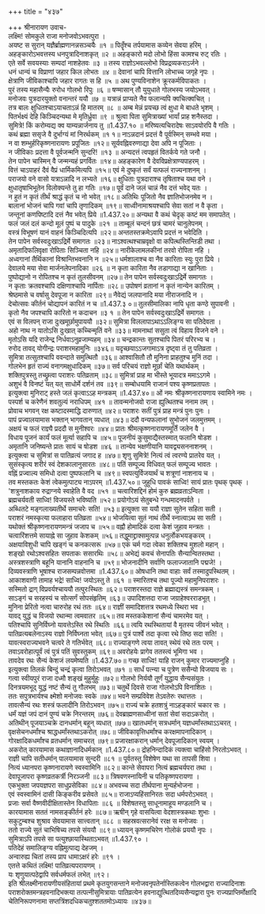 +++
title = "४३७"

+++
श्रीनारायण उवाच-  
लक्ष्मि! सोमकुले राजा मनोजवोऽभवत्पुरा ।  
अयष्ट स सुरान् यज्ञैर्ब्राह्मणानन्नसञ्चयैः ॥१ ॥
पितॄँश्च तर्पयामास कव्येन सेवया हरिम् ।  
अहङ्कारोऽभवत्तस्य धनपुत्रादिनाशकृत् ॥२ ॥
अहङ्कारो मदो लोभो हिंसा कामश्च रुट् रतिः ।  
एते सर्वे सवयस्याः सम्पदां नाशहेतवः ॥३ ॥
तस्य राज्ञोऽभवल्लोभो विप्रद्रव्यकराऽर्जने ।  
धनं धान्यं च विप्राणां जहार किल लोभतः ॥४ ॥
देवानां चापि वित्तानि लोभाच्च जगृहे नृपः ।  
क्षेत्राणि जीविकाश्चापि जहार रागतः स हि ॥५ ॥
अथ पुण्यविनाशेन क्रूरकर्मविपाकतः ।  
पुरं तस्य महासैन्यैः रुरोध गोलभो रिपुः ॥६ ॥
षण्मासान् तौ युयुधाते गोलभस्य जयोऽभवत् ।  
मनोजवः पुत्रदारयुक्तो वनान्तरं ययौ ॥७ ॥
यत्रान्नं प्राप्यते नैव फलान्यपि क्वचित्क्वचित् ।  
तत्र बालः क्षुधितश्चाऽयाचताऽन्नं हि मातरम् ॥८ ॥
अम्ब मेन्नं प्रयच्छ त्वं क्षुधा मे बाधते भृशम् ।  
पितर्भक्ष्यं देहि किञ्चिदन्यथा मे मृतिर्ध्रुवा ॥९ ॥
श्रुत्वा पिता सुमित्राख्यां भार्यां प्राह शनैस्तदा ।  
सुमित्रे! किं करोम्यद्य क्व याम्यन्नार्जनाय तु ॥1.437.१० ॥
मरिष्यत्यचिरादेषः साऽवयोरपि वै गतिः ।  
कथं ब्रह्मा ससृजे वै दुर्भाग्यं मां निरर्थकम् ॥१ १॥
नाऽन्नदानं प्रदत्तं वै पूर्वस्मिन् सम्भवे मया ।  
न वा शम्भुर्हरिकृष्णनारायणः प्रपूजितः ॥१२॥
सूर्यवह्निवरुणाद्या देवा अपि न पूजिताः ।  
न जीविकाः प्रदत्ता वै पूर्वजन्मनि सुन्दरि! ॥१३ ॥
अन्यदत्तं त्वपहृतं वितर्कये गते जनौ ।  
तेन पापेन चास्मिन् वै जन्मन्यहं प्रगर्वितः ॥१४॥
अहङ्कारेण वै देवविप्रक्षेत्राण्यपाहरम् ।  
वित्तं चाऽपाहरं दैवं वैप्रं धार्मिकमित्यपि ॥१५॥
एवं मे दुष्कृतं सर्वं यत्फलं राज्यनाशनम् ।  
पराजयो वने वासो यत्राऽन्नादि न लभ्यते ॥१६॥
क्षुधिताः पुत्रदाराश्च तृषिताश्च यथा वने ।  
क्षुधातृषाभिभूतेन विलोक्यन्ते तु हा गतिः ॥१७॥
पूर्वं दाने जलं चान्नं नैव दत्तं भवेद् यतः ।  
न हुतं न कृतं तीर्थं श्राद्धं कृतं च नो भवेत् ॥१८॥
अतिथिः पूजितो नैव ज्ञातिभोजनमेव न ।  
बालानां भोजनं चापि गवां चापि तृणादिकम् ॥१९॥
साध्वीनामाश्रयश्चापि सेवा सतां न वै कृता ।  
जन्तूनां कणपिष्टादि दत्तं नैव भवेत् प्रिये ॥1.437.२०॥
अन्यथा वै कथं चेदृक् कष्टं मम समापतेत् ।  
फलं जलं दलं कन्दो मूलं पुष्पं च पादुके ॥२१ ॥
ताम्बूलं चन्दनं छत्रं चामरं चानुलेपनम् ।  
वस्त्रं विभूषणं यानं वाहनं किञ्चिदित्यपि ॥२२॥
अन्ततस्तक्रमेऽवापि प्रदत्तं न भवेदिति ।  
तेन पापेन सर्वस्वदुःखाऽद्रिर्मे समागतः ॥२३॥
नाऽश्वत्थश्चाम्रवृक्षो वा कपित्थस्तिन्तिडी तथा ।  
अमृतादिफलिवृक्षा रोपिताः सिञ्चिता नहि ॥२४॥
नारीकेलामलकीनां तरवो रोपिता नहि ।  
अध्वगानां तैर्थिकानां विश्रान्तिभवनानि न ॥२५॥
धर्मशालाश्च वा नैव कारिताः स्युः पुरा प्रिये ।  
देवालये मया सेवा मार्जनलेपनादिका ॥२६ ॥
न कृता कारिता नैव तडागाद्या न खानिताः ।  
पुष्पोद्यानो न रोपितश्च न कृतं तुलसीवनम् ॥२७॥
तेन पापेन सर्वस्वदुःखाऽद्रिर्मे समागतः ।  
न कृताः क्रतवश्चापि दक्षिणाश्चापि नार्पिताः ॥२८॥
उपोषणं व्रतानां न कृतं नान्येन कारितम् ।  
श्रेष्ठमासे च वर्षासु देवपूजा न कारिता ॥२९॥
नैवेद्यं जलपानादि मया नीराजनादि न ।  
देचोत्सवः कीर्तनं चोद्यापनं कारितं न च ॥1.437.३ ०॥
तुलसीमालिका नापि धृता कण्ठे सुपावनी ।  
कृतो नैव जपश्चापि कारितो न कदाचन ॥३ १ ॥
तेन पापेन सर्वस्वदुःखाऽद्रिर्मे समागतः ।  
एवं स विलपन् राजा दुःखमूर्छामुपाययौ ॥३२॥
सुमित्रा विललापाऽथाऽऽलिङ्ग्य सा पतिदेवता ।  
अहो नाथ न यातोऽसि दुःखात् कच्चिन्मृतिं वने ॥३३॥
मामनाथां ससुता त्वं विहाय विजने वने ।  
मृतोऽसि यदि राजेन्द्र निर्धवाऽनुव्रजाम्यहम् ॥३४॥
चन्द्रकान्तः सुतश्चापि पितरं परिरभ्य च ।  
रुरोद तावद् योगीन्द्रः पराशरमहामुनिः ॥३४६॥
यदृच्छयाऽऽजगामाऽत्र दृष्ट्वा तं तु पतिव्रता ।  
सुमित्रा तत्सुतश्चापि ववन्दाते समुत्थितौ ॥३६॥
आश्वासितौ तौ मुनिना प्राहतुश्च मुनिं तदा ।  
गोलभेन हृतं राज्यं वनागमक्षुधादिकम् ॥३७॥
सर्व परिचयं राज्ञो मूर्छां चेति यथार्थकम् ।  
शक्तिपुत्रस्तु तच्छ्रुत्वा पराशरः पतिव्रताम् ॥३८॥
सुमित्रां प्राह मा भीस्ते भूयादत्र ममाऽऽगमे ।  
अशुभं वै विनष्टं यत् यत् साधोर्मे दर्शनं तव ॥३९॥
सम्बोधयामि राजानं पश्य कृष्णप्रतापतः ।  
इत्युक्त्वा मुनिराट् हस्ते जलं कृत्वाऽऽह मन्त्रकम् ॥1.437.४०॥
ओं नमः श्रीकृष्णनारायणाय स्वामिने नमः ।  
पस्पर्श च करेणैनं शवतुल्यं नराधिपम् ॥४१ ॥
तावन्मनोजवो राजा ह्युत्थितश्च ननाम तम् ।  
प्रोवाच भगवन् रक्ष कष्टादस्माद्धि दारुणात् ॥४२॥
पराशरः सतीं पुत्रं प्राह मन्त्रं पुनः पुनः ।  
पापं प्रज्वालयामास भक्तान् भागवतान् व्यधात् ॥४३॥
ददौ वन्यफलानां सुभोजनं जलमुत्तमम् ।  
अक्षयं च फलं राज्ञ्यै प्रददौ स मुनीश्वरः ॥४४॥
प्रातः श्रीमत्कृष्णनारायणमूर्तिं जलेन वै ।  
विधाय पूजनं कार्यं फलं मूर्त्या सहापि च ॥४५॥
पूजनीयं कुसुमाद्यैस्तस्मात् फलानि षोडश ।  
अमृतानि जनिष्यन्ते प्रातः सायं च षोडश ॥४६ ॥
तान्येव भक्षणीयानि यावद्व्यसननाशनम् ।  
इत्युक्त्वा च सुमित्रां स पातिव्रत्यं जगाद ह ॥४७॥
शृणु सुमित्रे! नित्यं त्वं त्वरण्ये प्रातरेव यत् ।  
सुसंस्कृत्य शरीरं स्वं देशकालानुसारतः ॥४८॥
पतिं सम्पूज्य विधिवत् फलं सम्पूज्य भावतः ।  
वह्निं प्रज्वाल्य समिधो दत्वा पुष्पफलानि च ॥४९॥
स्वपत्युर्विजयार्थं च शत्रूणां नाशनाय च ।  
तव मस्तकतः केशं त्वेकमुत्पाट्य नाऽपरम् ॥1.437.५०॥
जुहुधि पावकं साध्वि! सायं प्रातः पृथक् पृथक् ।  
'शत्रुनाशकाय रुद्राग्नये स्वाहेति वै वद ॥५१ ॥
चत्वारिशद्दिनं होमं कुरु ब्रह्मव्रताऽन्विता ।  
ब्रह्मचर्यवती साध्वि! विजयस्ते भविष्यति ॥५२॥
प्रयोगोऽयं सेतुबन्धे गन्धमादनपर्वते ।  
अब्धितटे मङ्गलाख्यतीर्थे समाचरेः सति! ॥५३॥
इत्युक्ता सा ययौ राज्ञा सुतेन सहिता सती ।  
पराशरं नमस्कृत्या फलाहारा पतिव्रता ॥५४॥
भोजयित्वा सुतं नाथं तीर्थे स्नात्वाऽथ सा सती ।  
यथोक्तं श्रीकृष्णनारायणमन्त्रं जजाप च ॥५५॥
वह्नौ होमादिकं दत्वा केशं जुहाव मन्त्रतः ।  
चत्वारिंशत्तमे सायाह्ने सा जुहाव केशकम् ॥५६॥
तद्धूमाद्द्राक्समुत्पन्न धनुर्लोकभयङ्करम् ।  
अक्षयाविशुधी चापि खङ्गं च कनकत्सरू ॥५७॥
एकं चर्म गदा त्वेका शक्तिश्च मुशलो महान् ।  
शङ्खो रथोऽश्वसहितः सपताकः ससारथिः ॥५८॥
अभेद्यं कवचं सेनापतिः सैन्यान्वितस्तथा ।  
अस्त्रशस्त्राणि बहूनि यानानि वाहनानि च ॥५९॥
भोजनादीनि सर्वाणि फलाज्जातानि पद्मजे! ।  
दिव्यवस्त्राणि भूषाश्च राजसम्पन्नवोत्तमा ॥1.437.६०॥
ओषधानि तथा वाहाः सर्वं तस्मादुपस्थितम् ।  
आकाशवाणी तामाह भद्रे! साध्वि! जयोऽस्तु ते ॥६१ ॥
स्मारितश्च तथा पूज्यो महामुनिपराशरः ।  
सस्मितो द्राग् विप्रवर्यश्चाययौ तत्पुरःस्थितः ॥६२॥
पराशरस्तदा राज्ञे ब्रह्माद्यस्त्रं समन्त्रकम् ।  
साऽङ्गं च सरहस्यं च सोत्सर्गं सोपसंहृतिम् ॥६३॥
उपादिशत्तदा राजा जग्राहेश्वरराडभूत् ।  
मुनिना प्रेरितो नत्वा चारुरोह रथं ततः ॥६४॥
राज्ञीं समादिशत्तत्र रथमध्ये स्थिरा भव ।  
यावद् युद्धं च विजयो रथान्मा त्वमवातर ॥६५॥
तव मस्तककेशानां सैन्यं चामरमेव यत् ।  
पतिश्चापि सुनिर्विघ्नो यावत्तेऽस्ति रथे स्थितिः ॥६६॥
त्वयि रथस्थितायां वै मृतस्य जीवनं भवेत् ।  
पातिव्रत्यबलेनाऽस्य राज्ञो निर्विघ्नता भवेत् ॥६७॥
पुत्रं पार्श्वे तदा कृत्वा रथे तिष्ठ सदा सति! ।  
यावत्स्वराज्यभवने चत्वरे ते गतिर्भवेत् ॥६८॥
राज्याङ्गणे त्वया तावत् स्थेयं रथे ततः परम् ।  
तवाऽवरोहात्पूर्वं त्वं पुत्रं पतिं सुवस्तुकम् ॥६९॥
अवरोहयेः प्रागेव ततस्त्वं भूमिगा भव ।  
तावदेव रथः सैन्यं केशजं लयमेष्यति ॥1.437.७०॥
गच्छ साध्वि! याहि राजन् कुमार राज्यमाप्नुहि ।  
इत्युक्त्वा तिलकं बिन्दुं चन्द्रं कृत्वा तिरोऽभवत् ॥७१ ॥
सार्धं पत्न्या च पुत्रेण ससैन्यो विजयाय सः ।  
गत्वा स्वीयपुरं राजा दध्मौ शङ्खं मुहुर्मुहुः ॥७२॥
गोलभो निर्ययौ तूर्णं युद्धाय सैन्यसंयुतः ।  
दिनत्रयमभूद् युद्धं नष्टं सैन्यं तु गौलभम् ॥७३॥
चतुर्थे दिवसे राजा गोलभोऽपि विनाशितः ।  
ततः सपुत्रभार्यश्च क्ष्मेशो मनोजवः स्वके ॥७४॥
भवने सम्प्रविवेश तेऽवतेरुः रथात्ततः ।  
तावत्सैन्यं रथः शस्त्रं फलादीनि तिरोऽभवन् ॥७५॥
राज्यं चक्रे हतशत्रुं नाऽहङ्कारं चकार सः ।  
धर्मं यज्ञं जपं दानं पुण्यं चक्रे निरन्तरम् ॥७६॥
देवब्राह्मणसाध्वीनां सतां सेवां सदाऽकरोत् ।  
अतिथीन् पूजयाञ्चक्रे दानधर्मान् बहून् व्यधात् ॥७७॥
खातधर्मान् सत्रधर्मान् यज्ञधर्मांस्तथाऽऽचरत् ।  
वृक्षसेचनधर्मांश्च श्राद्धधर्मांस्तथाऽकरोत् ॥७८॥
जीविकावृत्तिधर्मांश्च करक्षमापनादिकान् ।  
गोरक्षादिकधर्मांश्च व्रतधर्मान् समाचरत् ॥७९॥
प्रजारक्षाकरान् धर्मान् देवपूजादिकान् स्वयम् ।  
अकरोत् कारयामास कथाज्ञानादिधर्मकान् ॥1.437.८०॥
द्रोहनिन्दादिकं त्यक्त्वा चाहिंसो निरतोऽभवत् ।  
राज्ञी चापि सतीधर्मान् पालयामास सुन्दरी ॥८१ ॥
पूर्वतस्तु विशेषेण यथा सा तापसी शिवा ।  
नित्यं ध्यानपरा कृष्णनारायणे स्वस्वामिनि ॥८२॥
कान्ते सेवापरा नित्यं ब्रह्मचर्यपरा तथा ।  
देवापूजापरा कृष्णव्रतकर्त्री निरञ्जनी ॥८३॥
त्रिषवणस्नायिनी च पतिकृष्णपरायणा ।  
एकभुक्ता जपयज्ञपरा साधुप्रसेविका ॥८४॥
अभवच्च सदा तीर्थपाना मुन्यर्हभोजना ।  
एवं स्वस्वामिनं दासी किङ्करीव प्रसेवते ॥८५॥
राजाऽप्यहिंसानिरतः सदा धर्मपरोऽभवत् ।  
प्रजाः सर्वा वैष्णवीदीक्षितास्तेन विधापिताः ॥८६ ॥
विशेषतस्तु साधूनामाहूय मण्डलानि च ।  
कारयामास सततं नामसङ्कीर्तनं हरेः ॥८७॥
ऋषीन् गृहे वासयित्वा वेदशास्त्रकथाः शुभाः ।  
सकुटुम्बश्च शुश्राव सेवयामास सात्त्वतान् ॥८८ ॥
सहस्रवत्सरानेवं ररक्ष स मनोजवः ।  
ततो राज्ये सुतं चाभिषिच्य तपसे संययौ ॥८९॥
ध्यायन् कृष्णमचिरेण गोलोकं प्रययौ नृपः ।  
सुमित्राऽपि तपसे सा पत्युश्छायास्थिताऽभवत् ॥1.437.९० ।  
पतिदेहं समालिङ्ग्य वह्निमुत्पाद्य देहजम् ।  
अन्वारुह्य चितां तस्य प्राप धामाऽक्षरं हरेः ॥९१ ।  
एतत्ते कथितं लक्ष्मि! पातिव्रत्यपरायणम् ।  
यः शृणुयात्पठेद्वापि सर्वधर्मफलं लभेत् ॥९२।  
इति श्रीलक्ष्मीनारायणीयसंहितायां प्रथमे कृतयुगसन्ताने मनोजवनृपतेर्नास्तिकत्वेन गोलभद्वारा राज्यादिनाशः पराशरोक्तमन्त्रहवनादिभक्त्या तत्पत्नीसुमित्रायाः पातिव्रत्येन हवनाद्युत्थितदिव्यसैन्यद्वारा पुनः राज्यप्राप्तिर्मोक्षादि चेतिनिरूपणनामा सप्तत्रिंशदधिकचतुश्शततमोऽध्यायः ॥४३७॥
    
